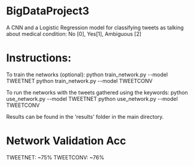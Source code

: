 # BigDataProject3
A CNN and a Logistic Regression model for classifying tweets as talking about medical condition: No [0], Yes[1], Ambiguous [2]

# Instructions:
  To train the networks (optional):
      python train_network.py --model TWEETNET
      python train_network.py --model TWEETCONV
  
  To run the networks with the tweets gathered using the keywords:
      python use_network.py --model TWEETNET
      python use_network.py --model TWEETCONV
      
Results can be found in the 'results' folder in the main directory. 

# Network Validation Acc
  TWEETNET: ~75%
  TWEETCONV: ~76%
